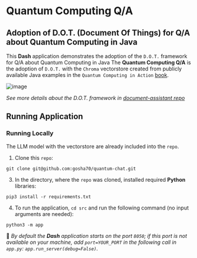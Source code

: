 # Quantum Computing Q/A
## Adoption of D.O.T. (Document Of Things) for Q/A about Quantum Computing in Java

This **Dash** application demonstrates the adoption of the `D.O.T.` framework for Q/A about Quantum Computing in Java
The **Quantum Computing Q/A** is the adoption of `D.O.T.` with the `Chroma` vectorstore created from publicly available Java examples in the `Quantum Computing in Action` [book]( https://www.manning.com/books/quantum-computing-in-action).

![image](https://github.com/gosha70/quantum-chat/assets/17832712/5b80d981-9c1e-4553-abea-5e156841076f)


_See more details about the D.O.T. framework in [document-assistant repo](https://github.com/gosha70/document-assistant)_

## Running Application

### Running Locally
The LLM model with the vectorstore are already included into the `repo`.

1. Clone this `repo`:
```
git clone git@github.com:gosha70/quantum-chat.git
```   
3. In the directory, where the `repo` was cloned, installed required **Python** libraries:
```
pip3 install -r requirements.txt
```   
4. To run the application,  `cd src` and run the following command (no input arguments are needed):
```
python3 -m app
```

:bookmark: _By default the **Dash** application starts on the port `8050`; if this port is not available on your machine, add `port=YOUR_PORT` in the following call in `app.py`: `app.run_server(debug=False)`._